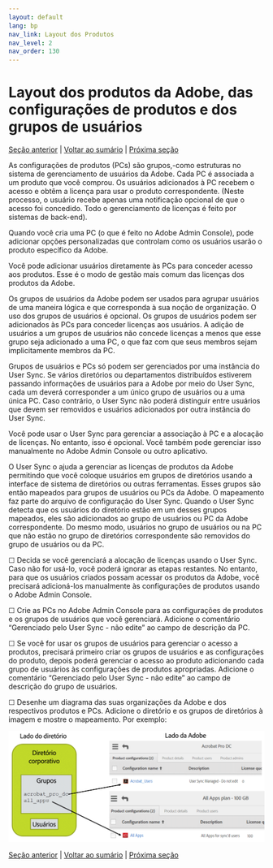 ```yaml
---
layout: default
lang: bp
nav_link: Layout dos Produtos
nav_level: 2
nav_order: 130
---
```


# Layout dos produtos da Adobe, das configurações de produtos e dos grupos de usuários

[Seção anterior](layout_orgs.md) \| [Voltar ao sumário](index.md) \| [Próxima seção](decide_deletion_policy.md)

As configurações de produtos (PCs) são grupos,-como estruturas no sistema de gerenciamento de usuários da Adobe.  Cada PC é associada a um produto que você comprou.  Os usuários adicionados à PC recebem o acesso e obtêm a licença para usar o produto correspondente.  (Neste processo, o usuário recebe apenas uma notificação opcional de que o acesso foi concedido.  Todo o gerenciamento de licenças é feito por sistemas de back-end).

Quando você cria uma PC (o que é feito no Adobe Admin Console), pode adicionar opções personalizadas que controlam como os usuários usarão o produto específico da Adobe.

Você pode adicionar usuários diretamente às PCs para conceder acesso aos produtos.  Esse é o modo de gestão mais comum das licenças dos produtos da Adobe.

Os grupos de usuários da Adobe podem ser usados para agrupar usuários de uma maneira lógica e que corresponda à sua noção de organização.  O uso dos grupos de usuários é opcional.  Os grupos de usuários podem ser adicionados às PCs para conceder licenças aos usuários.  A adição de usuários a um grupos de usuários não concede licenças a menos que esse grupo seja adicionado a uma PC, o que faz com que seus membros sejam implicitamente membros da PC.


Grupos de usuários e PCs só podem ser gerenciados por uma instância do User Sync.  Se vários diretórios ou departamentos distribuídos estiverem passando informações de usuários para a Adobe por meio do User Sync, cada um deverá corresponder a um único grupo de usuários ou a uma única PC.  Caso contrário, o User Sync não poderá distinguir entre usuários que devem ser removidos e usuários adicionados por outra instância do User Sync.

Você pode usar o User Sync para gerenciar a associação à PC e a alocação de licenças.  No entanto, isso é opcional.  Você também pode gerenciar isso manualmente no Adobe Admin Console ou outro aplicativo.

O User Sync o ajuda a gerenciar as licenças de produtos da Adobe permitindo que você coloque usuários em grupos de diretórios usando a interface de sistema de diretórios ou outras ferramentas.  Esses grupos são então mapeados para grupos de usuários ou PCs da Adobe.  O mapeamento faz parte do arquivo de configuração do User Sync.  Quando o User Sync detecta que os usuários do diretório estão em um desses grupos mapeados, eles são adicionados ao grupo de usuários ou PC da Adobe correspondente.  Do mesmo modo, usuários no grupo de usuários ou na PC que não estão no grupo de diretórios correspondente são removidos do grupo de usuários ou da PC.

&#9744; Decida se você gerenciará a alocação de licenças usando o User Sync.  Caso não for usá-lo, você poderá ignorar as etapas restantes. No entanto, para que os usuários criados possam acessar os produtos da Adobe, você precisará adicioná-los manualmente às configurações de produtos usando o Adobe Admin Console. 

&#9744; Crie as PCs no Adobe Admin Console para as configurações de produtos e os grupos de usuários que você gerenciará.  Adicione o comentário “Gerenciado pelo User Sync - não edite” ao campo de descrição da PC.

&#9744; Se você for usar os grupos de usuários para gerenciar o acesso a produtos, precisará primeiro criar os grupos de usuários e as configurações do produto, depois poderá gerenciar o acesso ao produto adicionando cada grupo de usuários às configurações de produtos apropriadas. Adicione o comentário “Gerenciado pelo User Sync - não edite” ao campo de descrição do grupo de usuários.


&#9744; Desenhe um diagrama das suas organizações da Adobe e dos respectivos produtos e PCs.  Adicione o diretório e os grupos de diretórios à imagem e mostre o mapeamento.  Por exemplo:

![img](images/layout_products_map.png)





[Seção anterior](layout_orgs.md) \| [Voltar ao sumário](index.md) \| [Próxima seção](decide_deletion_policy.md)

